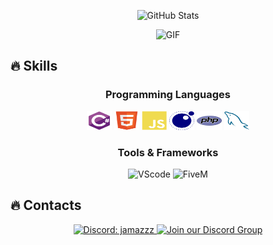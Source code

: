 <!-- GitHub Stats -->
<p align="center">
  <img src="https://github-readme-stats.vercel.app/api?username=jamazzz&show_icons=true&theme=gotham" alt="GitHub Stats">
</p>

<!-- GIF -->
<p align="center">
  <img src="https://github.com/VariableBee/VariableBee/assets/77739311/4e9f41af-6b57-49a7-b15a-74322e96b4d7" alt="GIF">
</p>

## 🔥 Skills
<!-- Skills: Programming Languages -->
<div align="center">
  <h3>Programming Languages</h3>
  <img src="https://raw.githubusercontent.com/devicons/devicon/master/icons/csharp/csharp-original.svg" alt="C#" height="30" width="40">
  <img src="https://raw.githubusercontent.com/devicons/devicon/master/icons/html5/html5-original.svg" alt="HTML" height="30" width="40">
  <img src="https://raw.githubusercontent.com/devicons/devicon/master/icons/javascript/javascript-plain.svg" alt="JavaScript" height="30" width="40">
  <img src="https://raw.githubusercontent.com/devicons/devicon/master/icons/lua/lua-plain.svg" alt="Lua" height="30" width="40">
  <img src="https://raw.githubusercontent.com/devicons/devicon/master/icons/php/php-original.svg" alt="PHP" height="30" width="40">
  <img src="https://raw.githubusercontent.com/devicons/devicon/master/icons/mysql/mysql-original.svg" alt="SQL" height="30" width="40">
</div>
  
<!-- Skills: Tools & Frameworks -->
<div align="center">
  <h3>Tools & Frameworks</h3>
  <img src="https://cdn.jsdelivr.net/gh/devicons/devicon/icons/vscode/vscode-original.svg" alt="VScode" height="30" width="40">
  <img src="https://img.shields.io/badge/FiveM-F40552.svg?style=for-the-badge&logo=FiveM&logoColor=white" alt="FiveM">
</div>

## 🔥 Contacts

<div align="center">
  <a href="https://discord.com/users/your_user_id_here" target="_blank">
    <img src="https://img.shields.io/badge/Discord-jamazzz-7289DA?style=for-the-badge&logo=discord&logoColor=white" alt="Discord: jamazzz">
  </a>
  <a href="https://discord.gg/YhN2wfXt9M" target="_blank">
    <img src="https://img.shields.io/badge/Discord%20Group-Join%20Us-7289DA?style=for-the-badge&logo=discord&logoColor=white" alt="Join our Discord Group">
  </a>
</div>
